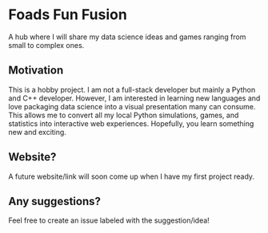 # Foads Fun Fusion
A hub where I will share my data science ideas and games ranging from small to complex ones.

## Motivation
This is a hobby project. I am not a full-stack developer but mainly a Python and C++ developer. However, I am interested in learning new languages and love packaging data science into a visual presentation many can consume. This allows me to convert all my local Python simulations, games, and statistics into interactive web experiences. Hopefully, you learn something new and exciting.

## Website?
A future website/link will soon come up when I have my first project ready.

## Any suggestions?
Feel free to create an issue labeled with the suggestion/idea!